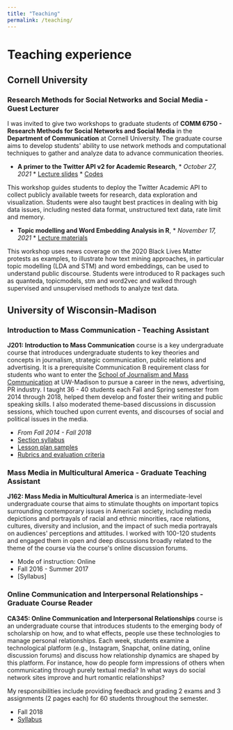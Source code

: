 ```yaml
---
title: "Teaching"
permalink: /teaching/
---
```


Teaching experience 
======

## Cornell University

### Research Methods for Social Networks and Social Media - Guest Lecturer

I was invited to give two workshops to graduate students of **COMM 6750 - Research Methods for Social Networks and Social Media** in the **Department of Communication** at Cornell University. The graduate course aims to develop students' ability to use network methods and computational techniques to gather and analyze data to advance communication theories. 

 * **A primer to the Twitter API v2 for Academic Research**, 
        * _October 27, 2021_
        * [Lecture slides](http://chautong.github.io/files/twitter_workshop_Cornell.pdf)
        * [Codes](http://chautong.github.io/files/academictwitteR.html)
        
This workshop guides students to deploy the Twitter Academic API to collect publicly available tweets for research, data exploration and visualization. Students were also taught best practices in dealing with big data issues, including nested data format, unstructured text data, rate limit and memory. 

  * **Topic modelling and Word Embedding Analysis in R**, 
        * _November 17, 2021_
        * [Lecture materials](http://chautong.github.io/files/topicmodels.html)

This workshop uses news coverage on the 2020 Black Lives Matter protests as examples, to illustrate how text mining approaches, in particular topic modelling (LDA and STM) and word embeddings, can be used to understand public discourse. Students were introduced to R packages such as quanteda, topicmodels, stm and word2vec and walked through supervised and unsupervised methods to analyze text data. 

## University of Wisconsin-Madison

### Introduction to Mass Communication - Teaching Assistant

  **J201: Introduction to Mass Communication** course is a key undergraduate course that introduces undergraduate students to key theories and concepts in journalism, strategic communication, public relations and advertising. It is a prerequisite Communication B requirement class for students who want to enter the [School of Journalism and Mass Communication](https://journalism.wisc.edu) at UW-Madison to pursue a career in the news, advertising, PR industry. I taught 36 - 40 students each Fall and Spring semester from 2014 through 2018, helped them develop and foster their writing and public speaking skills. I also moderated theme-based discussions in discussion sessions, which touched upon current events, and discourses of social and political issues in the media.
  
  * _From Fall 2014 - Fall 2018_
  * [Section syllabus](http://chautong.github.io/files/J201_SectionSyllabus_sample.pdf)
  * [Lesson plan samples](http://chautong.github.io/files/J201_LessonPlans.pdf)
  * [Rubrics and evaluation criteria](http://chautong.github.io/files/J201_Rubrics.pdf)
  
        
### Mass Media in Multicultural America - Graduate Teaching Assistant

  **J162: Mass Media in Multicultural America** is an intermediate-level undergraduate course that aims to stimulate thoughts on important topics surrounding contemporary issues in American society, including media depictions and portrayals of racial and ethnic minorities, race relations, cultures, diversity and inclusion, and the impact of such media portrayals on audiences' perceptions and attitudes. I worked with 100-120 students and engaged them in open and deep discussions broadly related to the theme of the course via the course's online discussion forums.
  
  * Mode of instruction: Online
  * Fall 2016 - Summer 2017
  * [Syllabus]

  
### Online Communication and Interpersonal Relationships - Graduate Course Reader

  **CA345: Online Communication and Interpersonal Relationships** course is an undergraduate course that introduces students to the emerging body of scholarship on how, and to what effects, people use these technologies to manage personal relationships. Each week, students examine a technological platform (e.g., Instagram, Snapchat, online dating, online discussion forums) and discuss how relationship dynamics are shaped by this platform. For instance, how do people form impressions of others when communicating through purely textual media? In what ways do social network sites improve and hurt romantic relationships?

  My responsibilities include providing feedback and grading 2 exams and 3 assignments (2 pages each) for 60 students throughout the semester.

  * Fall 2018 
  * [Syllabus](http://chautong.github.io/files/CA345_Choi_Syllabus.pdf)


